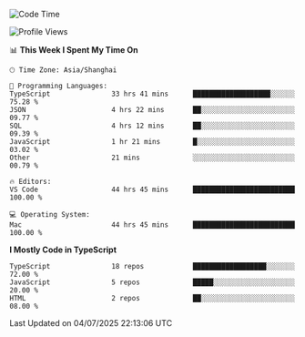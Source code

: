<!--START_SECTION:waka-->
![Code Time](http://img.shields.io/badge/Code%20Time-7%2C921%20hrs%2021%20mins-blue)

![Profile Views](http://img.shields.io/badge/Profile%20Views-2-blue)

📊 **This Week I Spent My Time On** 

```text
🕑︎ Time Zone: Asia/Shanghai

💬 Programming Languages: 
TypeScript               33 hrs 41 mins      ███████████████████░░░░░░   75.28 % 
JSON                     4 hrs 22 mins       ██░░░░░░░░░░░░░░░░░░░░░░░   09.77 % 
SQL                      4 hrs 12 mins       ██░░░░░░░░░░░░░░░░░░░░░░░   09.39 % 
JavaScript               1 hr 21 mins        █░░░░░░░░░░░░░░░░░░░░░░░░   03.02 % 
Other                    21 mins             ░░░░░░░░░░░░░░░░░░░░░░░░░   00.79 % 

🔥 Editors: 
VS Code                  44 hrs 45 mins      █████████████████████████   100.00 % 

💻 Operating System: 
Mac                      44 hrs 45 mins      █████████████████████████   100.00 % 
```

**I Mostly Code in TypeScript** 

```text
TypeScript               18 repos            ██████████████████░░░░░░░   72.00 % 
JavaScript               5 repos             █████░░░░░░░░░░░░░░░░░░░░   20.00 % 
HTML                     2 repos             ██░░░░░░░░░░░░░░░░░░░░░░░   08.00 % 
```




 Last Updated on 04/07/2025 22:13:06 UTC
<!--END_SECTION:waka-->
